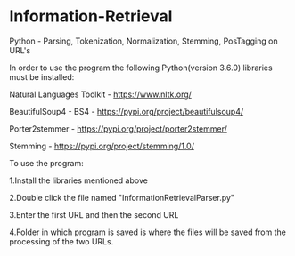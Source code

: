 # Information-Retrieval
Python - Parsing, Tokenization, Normalization, Stemming, PosTagging on URL's

In order to use the program the following Python(version 3.6.0) libraries must be installed:

Natural Languages Toolkit - https://www.nltk.org/

BeautifulSoup4 - BS4 - https://pypi.org/project/beautifulsoup4/

Porter2stemmer - https://pypi.org/project/porter2stemmer/

Stemming - https://pypi.org/project/stemming/1.0/

To use the program:

1.Install the libraries mentioned above

2.Double click the file named "InformationRetrievalParser.py"

3.Enter the first URL and then the second URL

4.Folder in which program is saved is where the files will be saved from the processing of the two URLs.
